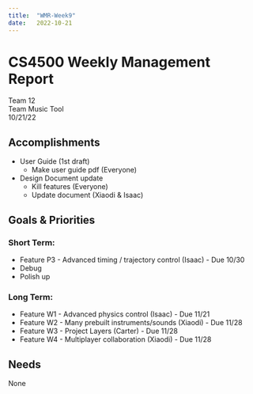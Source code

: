 ```yaml
---
title:  "WMR-Week9"
date:   2022-10-21
---
```

# CS4500 Weekly Management Report

Team 12 \
Team Music Tool \
10/21/22

## Accomplishments

- User Guide (1st draft)
  - Make user guide pdf (Everyone)
- Design Document update
  - Kill features (Everyone)
  - Update document (Xiaodi & Isaac)

## Goals & Priorities

### Short Term:
- Feature P3 - Advanced timing / trajectory control (Isaac) - Due 10/30
- Debug
- Polish up

### Long Term:
  - Feature W1 - Advanced physics control (Isaac) - Due 11/21
  - Feature W2 - Many prebuilt instruments/sounds (Xiaodi) - Due 11/28
  - Feature W3 - Project Layers (Carter) - Due 11/28
  - Feature W4 - Multiplayer collaboration (Xiaodi) - Due 11/28

## Needs

None
